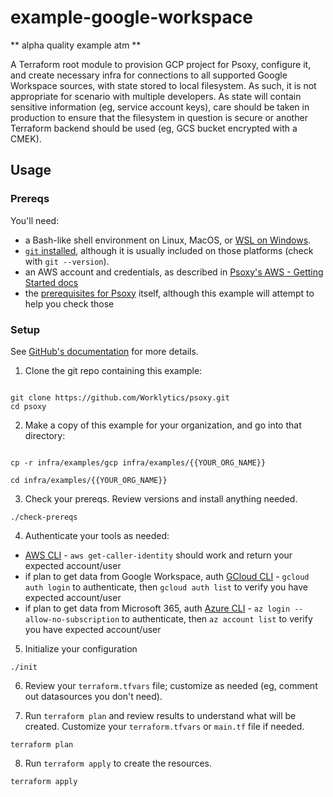 # example-google-workspace
** alpha quality example atm **

A Terraform root module to provision GCP project for Psoxy, configure it, and create necessary infra
for connections to all supported Google Workspace sources, with state stored to local filesystem.
As such, it is not appropriate for scenario with multiple developers. As state will contain
sensitive information (eg, service account keys), care should be taken in production to ensure that
the filesystem in question is secure or another Terraform backend should be used (eg, GCS bucket
encrypted with a CMEK).

## Usage

### Prereqs

You'll need:
- a Bash-like shell environment on Linux, MacOS, or [WSL on Windows](https://learn.microsoft.com/en-us/windows/wsl/install).
- [`git` installed](https://git-scm.com/book/en/v2/Getting-Started-Installing-Git), although it
  is usually included on those platforms (check with `git --version`).
- an AWS account and credentials, as described in [Psoxy's AWS - Getting Started docs](https://github.com/Worklytics/psoxy/blob/v0.4.17/docs/aws/getting-started.md)
- the [prerequisites for Psoxy](https://github.com/Worklytics/psoxy/blob/v0.4.17/README.md#prerequisites)
  itself, although this example will attempt to help you check those

### Setup

See [GitHub's documentation](https://help.github.com/en/github/creating-cloning-and-archiving-repositories/creating-a-repository-from-a-template)
for more details.

1. Clone the git repo containing this example:
```shell

git clone https://github.com/Worklytics/psoxy.git
cd psoxy
```

2. Make a copy of this example for your organization, and go into that directory:
```shell

cp -r infra/examples/gcp infra/examples/{{YOUR_ORG_NAME}}

cd infra/examples/{{YOUR_ORG_NAME}}
```

3. Check your prereqs. Review versions and install anything needed.

```shell
./check-prereqs
```

4. Authenticate your tools as needed:

- [AWS CLI](https://docs.aws.amazon.com/cli/latest/userguide/cli-chap-configure.html) - `aws get-caller-identity` should work and return your expected account/user
- if plan to get data from Google Workspace, auth [GCloud CLI](https://cloud.google.com/sdk/docs/authorizing) - `gcloud auth login` to authenticate, then `gcloud auth list` to verify you have expected account/user
- if plan to get data from Microsoft 365, auth [Azure CLI](https://docs.microsoft.com/en-us/cli/azure/authenticate-azure-cli) - `az login --allow-no-subscription` to authenticate, then `az account list` to verify you have expected account/user

5. Initialize your configuration

```shell
./init
```

6. Review your `terraform.tfvars` file; customize as needed (eg, comment out datasources you don't need).

7. Run `terraform plan` and review results to understand what will be created. Customize your
   `terraform.tfvars` or `main.tf` file if needed.

```shell
terraform plan
```

8. Run `terraform apply` to create the resources.
```shell
terraform apply
```
